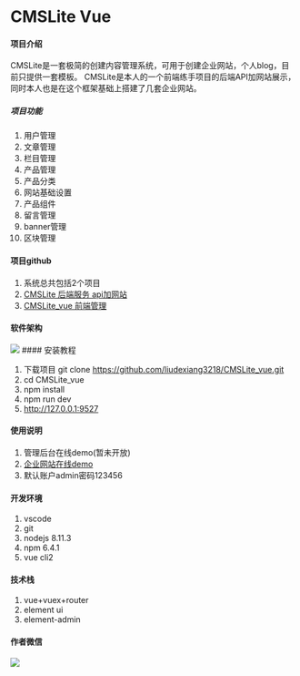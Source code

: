 # CMSLite Vue

#### 项目介绍
CMSLite是一套极简的创建内容管理系统，可用于创建企业网站，个人blog，目前只提供一套模板。
CMSLite是本人的一个前端练手项目的后端API加网站展示，同时本人也是在这个框架基础上搭建了几套企业网站。
##### 项目功能
1. 用户管理
2. 文章管理
3. 栏目管理
4. 产品管理
5. 产品分类
6. 网站基础设置
7. 产品组件
8. 留言管理
9. banner管理
10. 区块管理

#### 项目github
1. 系统总共包括2个项目
2. [CMSLite 后端服务 api加网站](https://github.com/liudexiang3218/CMSLite)
3. [CMSLite_vue 前端管理](https://github.com/liudexiang3218/CMSLite_vue)

#### 软件架构
<img src="https://github.com/liudexiang3218/CMSLite/blob/master/ScreenShots/flow.jpg?raw=true">
#### 安装教程

1. 下载项目 git clone https://github.com/liudexiang3218/CMSLite_vue.git
2. cd CMSLite_vue
3. npm install
4. npm run dev
5. http://127.0.0.1:9527

#### 使用说明

1. 管理后台在线demo(暂未开放)
2. [企业网站在线demo](http://www.cchcch.com)
3. 默认账户admin密码123456

#### 开发环境

1. vscode
2. git
3. nodejs 8.11.3
4. npm 6.4.1
5. vue cli2

#### 技术栈
1. vue+vuex+router
2. element ui
3. element-admin


#### 作者微信
<img src="https://github.com/liudexiang3218/CMSLite/blob/master/ScreenShots/wechatqr.png?raw=true">
